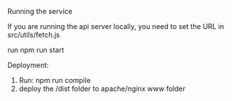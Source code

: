 Running the service

If you are running the api server locally, you need to set the URL in src/utils/fetch.js

run npm run start

Deployment:

1) Run: npm run compile 
2) deploy the /dist folder to apache/nginx www folder
